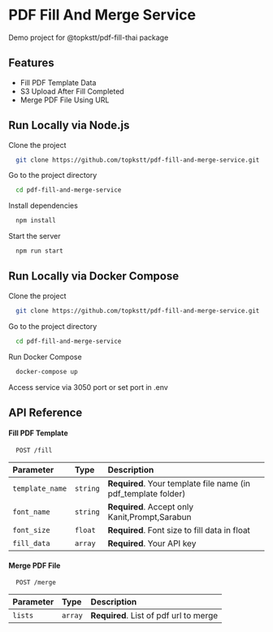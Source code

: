
# PDF Fill And Merge Service

Demo project for @topkstt/pdf-fill-thai package




## Features

- Fill PDF Template Data
- S3 Upload After Fill Completed
- Merge PDF File Using URL



    
## Run Locally via Node.js

Clone the project

```bash
  git clone https://github.com/topkstt/pdf-fill-and-merge-service.git
```

Go to the project directory

```bash
  cd pdf-fill-and-merge-service
```

Install dependencies

```bash
  npm install
```

Start the server

```bash
  npm run start
```

## Run Locally via Docker Compose

Clone the project

```bash
  git clone https://github.com/topkstt/pdf-fill-and-merge-service.git
```

Go to the project directory

```bash
  cd pdf-fill-and-merge-service
```

Run Docker Compose

```bash
  docker-compose up
```

Access service via 3050 port or set port in .env


## API Reference

#### Fill PDF Template

```http
  POST /fill
```

| Parameter | Type     | Description                |
| :-------- | :------- | :------------------------- |
| `template_name` | `string` | **Required**. Your template file name (in pdf_template folder) |
| `font_name` | `string` | **Required**. Accept only Kanit,Prompt,Sarabun |
| `font_size` | `float` | **Required**. Font size to fill data in float |
| `fill_data` | `array` | **Required**. Your API key |

#### Merge PDF File

```http
  POST /merge
```

| Parameter | Type     | Description                       |
| :-------- | :------- | :-------------------------------- |
| `lists`      | `array` | **Required**. List of pdf url to merge |

